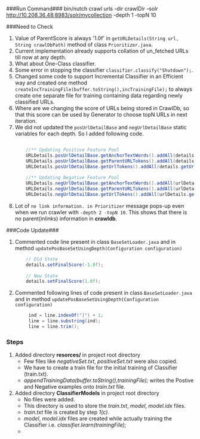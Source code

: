 
###Run Command###
bin/nutch crawl urls -dir crawlDir -solr http://10.208.36.48:8983/solr/mycollection -depth 1 -topN 10


###Need to Check
1. Value of ParentScore is always '1.0f' in `getURLDetails(String url, String crawlDbPath)` method of class `Prioritizer.java`.
2. Current implementation already supports collation of un_fetched URLs till now at any depth.
3. What about One-Class classifier.
4. Some error in stopping the classifier `classifier.classify("Shutdown");`.
5. Changed some code to support Incremental Classifier in an Efficient way and created one method `createIncTrainingFile(buffer.toString(),incTrainingFile);` to always create one separate file for training  containing data regarding newly classified URLs.
6. Where are we changing the score of URLs being stored in CrawlDb, so that this score can be used by Generator to choose topN URLs in next iteration.
7. We did not updated the `posUrlDetailBase` and `negUrlDetailBase` static variables for each depth. So I added following code.
	```java
	
		//** Updating Positive Feature Pool
		URLDetails.posUrlDetailBase.getAnchorTextWords().addAll(details.getAnchorTextWords());
		URLDetails.posUrlDetailBase.getParentURLTokens().addAll(details.getParentURLTokens());
		URLDetails.posUrlDetailBase.getUrlTokens().addAll(details.getUrlTokens());
			
		//** Updating Negative Feature Pool
		URLDetails.negUrlDetailBase.getAnchorTextWords().addAll(urlDetails.getAnchorTextWords());
		URLDetails.negUrlDetailBase.getParentURLTokens().addAll(urlDetails.getParentURLTokens());
		URLDetails.negUrlDetailBase.getUrlTokens().addAll(urlDetails.getUrlTokens());
	```
8. Lot of `no link information. in Prioritizer` message pops-up even when we run crawler with `-depth 2 -topN 10`. This shows that there is no parent(inlinks) information in **crawldb**.



###Code Update###
1. Commented code line present in class `BaseSetLoader.java` and in method `updatePosBaseSetUsingDepth(Configuration configuration)`
	```java
		// Old State
		details.setFinalScore(-1.0f);
		
		// New State
		details.setFinalScore(1.0f);
	```
2. Commented following lines of code present in class `BaseSetLoader.java` and in method `updatePosBaseSetUsingDepth(Configuration configuration)`

   ```java
      	ind = line.indexOf("]") + 1;
		line = line.substring(ind);
		line = line.trim();
   ```

### Steps ###
1. Added directory **resorces/** in project root directory
    * Few files like *negativeSet.txt*, *positiveSet.txt* were also copied.
    * We have to create a train file for the initial training of Classifier (train.txt).
    * *appendTrainingData(buffer.toString(),trainingFile);* writes the Postive and Negative examples onto *train.txt* file.
2. Added directory **ClassifierModels** in project root directory
    * No files were added.
    * This directory is used to store the *train.txt*, *model*, *model.idx* files.
    * *train.txt* file is created by step *1(c)*.
    * *model*, *model.idx* files are created while actually training the Classifier i.e. *classifier.learn(trainingFile);*
    * 
